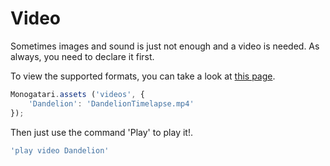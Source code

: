 # Video

Sometimes images and sound is just not enough and a video is needed. As always, you need to declare it first.

To view the supported formats, you can take a look at [this page](http://www.w3schools.com/html/html5_video.asp).

```javascript
Monogatari.assets ('videos', {
    'Dandelion': 'DandelionTimelapse.mp4'
});
```

Then just use the command 'Play' to play it!.

```javascript
'play video Dandelion'
```


